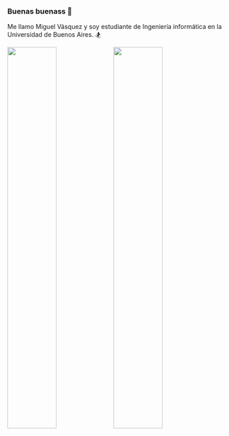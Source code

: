 ### Buenas buenass 👋

Me llamo Miguel Vásquez y soy estudiante de Ingeniería informática en la Universidad de Buenos Aires. 🏂

<img align="left" width="47%" src="https://github-readme-stats.vercel.app/api?username=MiguelV5&theme=tokyonight&count_private=true&show_icons=true&hide=issues"  />

<img align="left" width="47%" src="https://github-readme-stats.vercel.app/api/top-langs/?username=MiguelV5&hide=Makefile,Batchfile&layout=compact&theme=tokyonight&langs_count=9)](https://github.com/MiguelV5/github-readme-stats"  />




